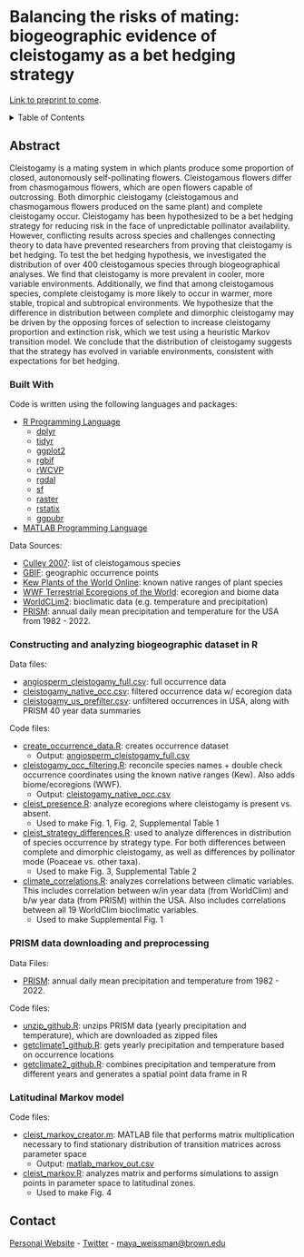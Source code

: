 # Balancing the risks of mating: biogeographic evidence of cleistogamy as a bet hedging strategy
[Link to preprint to come]().

<!-- TABLE OF CONTENTS -->
<details>
  <summary>Table of Contents</summary>
  <ol>
    <li>
      <a href="#about-the-project">About This Research</a>
      <ul>
        <li><a href="#built-with">Built With</a></li>
        <li><a href="#r-biogeo">Constructing and analyzing biogeographic dataset in R</a></li>
        <li><a href="#us-prism">Generating US climate dataset from PRISM</a></li>
        <li><a href="#markov">Latitudinal Markov model</a></li>
      </ul>
    </li>
    <li><a href="#contact">Contact</a></li>
  </ol>
</details>

<!-- ABOUT THE PROJECT -->
## Abstract <a name="about-the-project"></a>

Cleistogamy is a mating system in which plants produce some proportion of closed, autonomously self-pollinating flowers. Cleistogamous flowers differ from chasmogamous flowers, which are open flowers capable of outcrossing. Both dimorphic cleistogamy (cleistogamous and chasmogamous flowers produced on the same plant) and complete cleistogamy occur. Cleistogamy has been hypothesized to be a bet hedging strategy for reducing risk in the face of unpredictable pollinator availability. However, conflicting results across species and challenges connecting theory to data have prevented researchers from proving that cleistogamy is bet hedging. To test the bet hedging hypothesis, we investigated the distribution of over 400 cleistogamous species through biogeographical analyses. We find that cleistogamy is more prevalent in cooler, more variable environments. Additionally, we find that among cleistogamous species, complete cleistogamy is more likely to occur in warmer, more stable, tropical and subtropical environments. We hypothesize that the difference in distribution between complete and dimorphic cleistogamy may be driven by the opposing forces of selection to increase cleistogamy proportion and extinction risk, which we test using a heuristic Markov transition model. We conclude that the distribution of cleistogamy suggests that the strategy has evolved in variable environments, consistent with expectations for bet hedging.

### Built With <a name="built-with"></a>

Code is written using the following languages and packages:
* [R Programming Language](https://www.r-project.org/)
  * [dplyr](https://cran.r-project.org/web/packages/dplyr/index.html)
  * [tidyr](https://tidyr.tidyverse.org/)
  * [ggplot2](https://ggplot2.tidyverse.org/)
  * [rgbif](https://www.gbif.org/tool/81747/rgbif)
  * [rWCVP](https://matildabrown.github.io/rWCVP/)
  * [rgdal](https://www.rdocumentation.org/packages/rgdal/versions/1.6-7)
  * [sf](https://cran.r-project.org/web/packages/sf/index.html)
  * [raster](https://cran.r-project.org/web/packages/raster/index.html)
  * [rstatix](https://cran.r-project.org/web/packages/rstatix/index.html)
  * [ggpubr](https://cran.r-project.org/web/packages/ggpubr/index.html)
* [MATLAB Programming Language](https://www.mathworks.com/products/MATLAB/programming-with-MATLAB.html)

Data Sources:
* [Culley 2007](https://www.jstor.org/stable/27571184): list of cleistogamous species
* [GBIF](https://www.gbif.org/): geographic occurrence points
* [Kew Plants of the World Online](https://powo.science.kew.org/): known native ranges of plant species
* [WWF Terrestrial Ecoregions of the World](https://www.worldwildlife.org/publications/terrestrial-ecoregions-of-the-world): ecoregion and biome data
* [WorldCLim2](https://www.worldclim.com/version2): bioclimatic data (e.g. temperature and precipitation)
* [PRISM](https://prism.oregonstate.edu/recent/): annual daily mean precipitation and temperature for the USA from 1982 - 2022.

### Constructing and analyzing biogeographic dataset in R <a name="r-biogeo"></a>
Data files:
* [angiosperm_cleistogamy_full.csv](https://github.com/mweissman97/cleistogamy_biogeography/blob/f89151afeb7edcc9d49347bf537e40686b24e8f8/csv_files/angiosperm_cleistogamy_full.csv): full occurrence data
* [cleistogamy_native_occ.csv](https://github.com/mweissman97/cleistogamy_biogeography/blob/f89151afeb7edcc9d49347bf537e40686b24e8f8/csv_files/cleistogamy_native_occ.csv): filtered occurrence data w/ ecoregion data
* [cleistogamy_us_prefilter.csv](https://github.com/mweissman97/cleistogamy_biogeography/blob/d631d3ae9fd872d5d20f4fd886db11db91642a99/csv_files/cleistogamy_us_prefilter.csv): unfiltered occurrences in USA, along with PRISM 40 year data summaries

Code files:
* [create_occurrence_data.R](https://github.com/mweissman97/cleistogamy_biogeography/blob/91a436c32ee6f2f351b4e1e9f211aaa9a72db9bd/r_files/create_occurrence_data.R): creates occurrence dataset
  * Output: [angiosperm_cleistogamy_full.csv](https://github.com/mweissman97/cleistogamy_biogeography/blob/f89151afeb7edcc9d49347bf537e40686b24e8f8/csv_files/angiosperm_cleistogamy_full.csv)
* [cleistogamy_occ_filtering.R](https://github.com/mweissman97/cleistogamy_biogeography/blob/91a436c32ee6f2f351b4e1e9f211aaa9a72db9bd/r_files/cleistogamy_occ_filtering.R): reconcile species names + double check occurrence coordinates using the known native ranges (Kew). Also adds biome/ecoregions (WWF).
  * Output: [cleistogamy_native_occ.csv](https://github.com/mweissman97/cleistogamy_biogeography/blob/f89151afeb7edcc9d49347bf537e40686b24e8f8/csv_files/cleistogamy_native_occ.csv)
* [cleist_presence.R](https://github.com/mweissman97/cleistogamy_biogeography/blob/b30f15d3fdd3259a3b9d6e8ae3c95c850247e4a9/r_files/cleist_presence.R): analyze ecoregions where cleistogamy is present vs. absent.
  * Used to make Fig. 1, Fig. 2, Supplemental Table 1
* [cleist_strategy_differences.R](https://github.com/mweissman97/cleistogamy_biogeography/blob/b30f15d3fdd3259a3b9d6e8ae3c95c850247e4a9/r_files/cleist_strategy_differences.R): used to analyze differences in distribution of species occurrence by strategy type. For both differences between complete and dimorphic cleistogamy, as well as differences by pollinator mode (Poaceae vs. other taxa).
  * Used to make Fig. 3, Supplemental Table 2
* [climate_correlations.R](https://github.com/mweissman97/cleistogamy_biogeography/blob/d631d3ae9fd872d5d20f4fd886db11db91642a99/r_files/climate_correlations.R): analyzes correlations between climatic variables. This includes correlation between w/in year data (from WorldClim) and b/w year data (from PRISM) within the USA. Also includes correlations between all 19 WorldClim bioclimatic variables.
  * Used to make Supplemental Fig. 1
 
### PRISM data downloading and preprocessing <a name="us-prism"></a>
Data Files:
* [PRISM](https://prism.oregonstate.edu/recent/): annual daily mean precipitation and temperature from 1982 - 2022.

Code files:
* [unzip_github.R](https://github.com/mweissman97/cleistogamy_biogeography/blob/941f0665612165a9cdccf77813fca9bd5625a4d2/us_prism/unzip_github.R): unzips PRISM data (yearly precipitation and temperature), which are downloaded as zipped files
* [getclimate1_github.R](https://github.com/mweissman97/cleistogamy_biogeography/blob/941f0665612165a9cdccf77813fca9bd5625a4d2/us_prism/getclimate1_github.R): gets yearly precipitation and temperature based on occurrence locations
* [getclimate2_github.R](https://github.com/mweissman97/cleistogamy_biogeography/blob/941f0665612165a9cdccf77813fca9bd5625a4d2/us_prism/getclimate2_github.R): combines precipitation and temperature from different years and generates a spatial point data frame in R


### Latitudinal Markov model <a name="markov"></a>
Code files:
* [cleist_markov_creator.m](https://github.com/mweissman97/cleistogamy_biogeography/blob/3f11193cad4316915aa129d0cff02fbbba92ced0/markov_model/cleist_markov_creator.m): MATLAB file that performs matrix multiplication necessary to find stationary distribution of transition matrices across parameter space
  * Output: [matlab_markov_out.csv](https://github.com/mweissman97/cleistogamy_biogeography/blob/3f11193cad4316915aa129d0cff02fbbba92ced0/markov_model/matlab_markov_out.csv)
* [cleist_markov.R](https://github.com/mweissman97/cleistogamy_biogeography/blob/a7a985f5996cdaaf20ba2586ebb6537e6890d570/markov_model/cleist_markov.R): analyzes matrix and performs simulations to assign points in parameter space to latitudinal zones.
  * Used to make Fig. 4

<!-- CONTACT -->
## Contact <a name="contact"></a>

[Personal Website](https://sciencemaya.com) - [Twitter](https://twitter.com/maya_weissman) - maya_weissman@brown.edu
